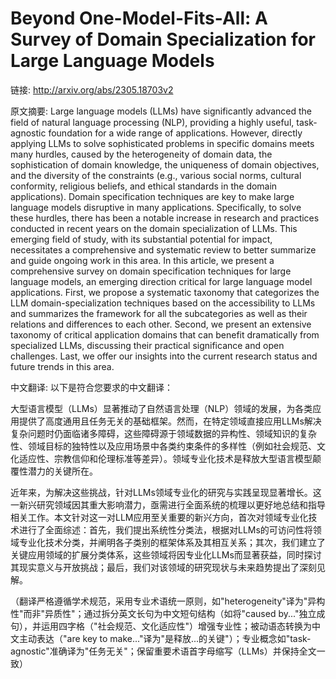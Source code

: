 # Beyond One-Model-Fits-All: A Survey of Domain Specialization for Large Language Models

链接: http://arxiv.org/abs/2305.18703v2

原文摘要:
Large language models (LLMs) have significantly advanced the field of natural
language processing (NLP), providing a highly useful, task-agnostic foundation
for a wide range of applications. However, directly applying LLMs to solve
sophisticated problems in specific domains meets many hurdles, caused by the
heterogeneity of domain data, the sophistication of domain knowledge, the
uniqueness of domain objectives, and the diversity of the constraints (e.g.,
various social norms, cultural conformity, religious beliefs, and ethical
standards in the domain applications). Domain specification techniques are key
to make large language models disruptive in many applications. Specifically, to
solve these hurdles, there has been a notable increase in research and
practices conducted in recent years on the domain specialization of LLMs. This
emerging field of study, with its substantial potential for impact,
necessitates a comprehensive and systematic review to better summarize and
guide ongoing work in this area. In this article, we present a comprehensive
survey on domain specification techniques for large language models, an
emerging direction critical for large language model applications. First, we
propose a systematic taxonomy that categorizes the LLM domain-specialization
techniques based on the accessibility to LLMs and summarizes the framework for
all the subcategories as well as their relations and differences to each other.
Second, we present an extensive taxonomy of critical application domains that
can benefit dramatically from specialized LLMs, discussing their practical
significance and open challenges. Last, we offer our insights into the current
research status and future trends in this area.

中文翻译:
以下是符合您要求的中文翻译：

大型语言模型（LLMs）显著推动了自然语言处理（NLP）领域的发展，为各类应用提供了高度通用且任务无关的基础框架。然而，在特定领域直接应用LLMs解决复杂问题时仍面临诸多障碍，这些障碍源于领域数据的异构性、领域知识的复杂性、领域目标的独特性以及应用场景中各类约束条件的多样性（例如社会规范、文化适应性、宗教信仰和伦理标准等差异）。领域专业化技术是释放大型语言模型颠覆性潜力的关键所在。

近年来，为解决这些挑战，针对LLMs领域专业化的研究与实践呈现显著增长。这一新兴研究领域因其重大影响潜力，亟需进行全面系统的梳理以更好地总结和指导相关工作。本文针对这一对LLM应用至关重要的新兴方向，首次对领域专业化技术进行了全面综述：首先，我们提出系统性分类法，根据对LLMs的可访问性将领域专业化技术分类，并阐明各子类别的框架体系及其相互关系；其次，我们建立了关键应用领域的扩展分类体系，这些领域将因专业化LLMs而显著获益，同时探讨其现实意义与开放挑战；最后，我们对该领域的研究现状与未来趋势提出了深刻见解。

（翻译严格遵循学术规范，采用专业术语统一原则，如"heterogeneity"译为"异构性"而非"异质性"；通过拆分英文长句为中文短句结构（如将"caused by..."独立成句），并运用四字格（"社会规范、文化适应性"）增强专业性；被动语态转换为中文主动表达（"are key to make..."译为"是释放...的关键"）；专业概念如"task-agnostic"准确译为"任务无关"；保留重要术语首字母缩写（LLMs）并保持全文一致）

